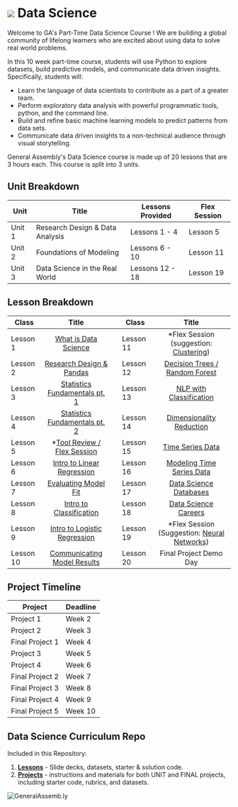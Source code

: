 # ![](https://ga-dash.s3.amazonaws.com/production/assets/logo-9f88ae6c9c3871690e33280fcf557f33.png) Data Science

Welcome to GA's Part-Time Data Science Course
! We are building a global community of lifelong learners who are excited about using data to solve real world problems. 

In this 10 week part-time course, students will use Python to explore datasets, build predictive models, and communicate data driven insights. Specifically, students will:

- Learn the language of data scientists to contribute as a part of a greater team.
- Perform exploratory data analysis with powerful programmatic tools, python, and the command line.
- Build and refine basic machine learning models to predict patterns from data sets.
- Communicate data driven insights to a non-technical audience through visual storytelling.

General Assembly's Data Science course is made up of 20 lessons that are 3 hours each. This course is split into 3 units.

## Unit Breakdown

| Unit | Title | Lessons Provided | Flex Session |
| --- | --- |  --- | --- |
| Unit 1 | Research Design & Data Analysis | Lessons 1 - 4  | Lesson 5 |
| Unit 2 | Foundations of Modeling | Lessons 6 - 10 | Lesson 11 |
| Unit 3 | Data Science in the Real World| Lessons 12 - 18 | Lesson 19 |

## Lesson Breakdown

| Class | Title |  | Class | Title |
| --- | :---: | --- |  --- | :---: |
| Lesson 1 | [What is Data Science](./lessons/lesson-01/) || Lesson 11 | *Flex Session (suggestion: [Clustering](./lessons/lesson-11-flex/)) |
| Lesson 2 | [Research Design & Pandas](./lessons/lesson-02/) || Lesson 12 | [Decision Trees / Random Forest](./lessons/lesson-12/)|
| Lesson 3| [Statistics Fundamentals pt. 1](./lessons/lesson-03/) || Lesson 13 | [NLP with Classification](./lessons/lesson-13/) |
| Lesson 4 | [Statistics Fundamentals pt. 2](./lessons/lesson-04/) || Lesson 14 | [Dimensionality Reduction](./lessons/lesson-14/) |
| Lesson 5 | *[Tool Review / Flex Session](./lessons/lesson-05/) || Lesson 15 | [Time Series Data](./lessons/lesson-15/) |
| Lesson 6 | [Intro to Linear Regression](./lessons/lesson-06/) || Lesson 16 | [Modeling Time Series Data](./lessons/lesson-16/) |
| Lesson 7 | [Evaluating Model Fit](./lessons/lesson-07/) || Lesson 17 | [Data Science Databases](./lessons/lesson-17/) |
| Lesson 8 | [Intro to Classification](./lessons/lesson-08/)|| Lesson 18 | [Data Science Careers](./lessons/lesson-18/) |
| Lesson 9 | [Intro to Logistic Regression](./lessons/lesson-09/) || Lesson 19 | *Flex Session (Suggestion: [Neural Networks](./lessons/lesson-19-flex/)) |
| Lesson 10 | [Communicating Model Results](./lessons/lesson-10/) ||Lesson 20 | Final Project Demo Day | 

## Project Timeline

| Project | Deadline |
| --- | --- |
| Project 1 | Week 2 |
| Project 2 | Week 3 |
| Final Project 1 | Week 4 |
| Project 3 | Week 5 |
| Project 4 | Week 6 |
| Final Project 2 | Week  7 |
| Final Project 3 | Week  8 |
| Final Project 4 | Week  9 |
| Final Project 5 | Week  10 |

## Data Science Curriculum Repo

Included in this Repository:

1. [**Lessons**](./lessons/) - Slide decks, datasets, starter & solution code.
2. [**Projects**](./projects/) - instructions and materials for both UNIT and FINAL projects, including starter code, rubrics, and datasets.


![GeneralAssemb.ly](https://github.com/generalassembly/ga-ruby-on-rails-for-devs/raw/master/images/ga.png "GeneralAssemb.ly")

